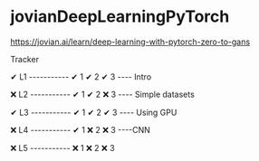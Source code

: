 # jovianDeepLearningPyTorch
https://jovian.ai/learn/deep-learning-with-pytorch-zero-to-gans

Tracker

✔ L1   -----------  ✔ 1     ✔ 2      ✔ 3  ---- Intro

❌ L2   -----------  ✔ 1     ✔ 2      ❌ 3  ---- Simple datasets

✔ L3   -----------  ✔ 1     ✔ 2      ✔ 3   ---- Using GPU

❌ L4   -----------  ✔ 1     ❌ 2      ❌ 3 ----CNN

❌ L5   -----------  ❌ 1     ❌ 2      ❌ 3

